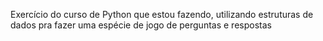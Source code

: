 Exercício do curso de Python que estou fazendo, utilizando estruturas de dados pra fazer uma espécie de jogo de perguntas e respostas
